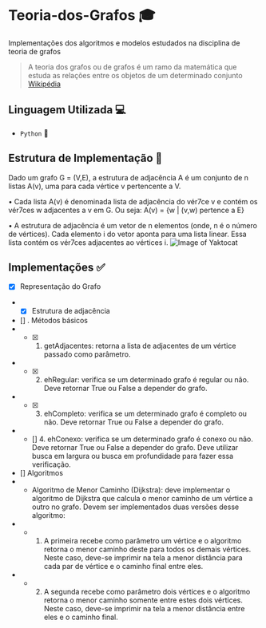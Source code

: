 # Teoria-dos-Grafos 🎓

Implementações dos algoritmos e modelos estudados na disciplina de teoria de grafos

> A teoria dos grafos ou de grafos é um ramo da matemática que estuda as relações entre os objetos de um determinado conjunto [Wikipédia](https://pt.wikipedia.org/wiki/Teoria_dos_grafos)

## Linguagem Utilizada 💻
- `Python` 🐍

## Estrutura de Implementação 💭

Dado um grafo G = (V,E), a estrutura de adjacência A é um
conjunto de n listas A(v), uma para cada vértice v pertencente
a V.

• Cada lista A(v) é denominada lista de adjacência do vér7ce v e
contém os vér7ces w adjacentes a v em G. Ou seja:
A(v) = {w | (v,w) pertence a E}

• A estrutura de adjacência é um vetor de n elementos (onde, n
é o número de vértices). Cada elemento i do vetor aponta para
uma lista linear. Essa lista contém os vér7ces adjacentes ao
vértices i.
![Image of Yaktocat](https://media.discordapp.net/attachments/637830778893500436/753691000676941975/unknown.png?width=792&height=587)

## Implementações ✅
- [x] Representação do Grafo
- - [x] Estrutura de adjacência
- [] . Métodos básicos
- - [x] 1. getAdjacentes: retorna a lista de adjacentes de um vértice passado como parâmetro.
- - [x] 2. ehRegular: verifica se um determinado grafo é regular ou não. Deve retornar True ou False a depender do grafo.
- - [x] 3. ehCompleto: verifica se um determinado grafo é completo ou não. Deve retornar True ou False a depender do grafo.
- - [] 4. ehConexo: verifica se um determinado grafo é conexo ou não. Deve retornar True ou False a depender do grafo. Deve utilizar busca em largura ou busca em profundidade para fazer essa verificação.
- [] Algoritmos
- - Algoritmo de Menor Caminho (Dijkstra): deve implementar o algoritmo de Dijkstra que calcula o menor caminho de um vértice a outro no grafo.
Devem ser implementados duas versões desse algoritmo:
- - 1. A primeira recebe como parâmetro um vértice e o algoritmo retorna o menor caminho deste para todos os demais vértices. Neste caso, deve-se imprimir na tela a menor distância para cada par de vértice e o caminho final entre eles.
- - 2. A segunda recebe como parâmetro dois vértices e o algoritmo retorna o menor caminho somente entre estes dois vértices. Neste caso, deve-se imprimir na tela a menor distância entre eles e o caminho final.
